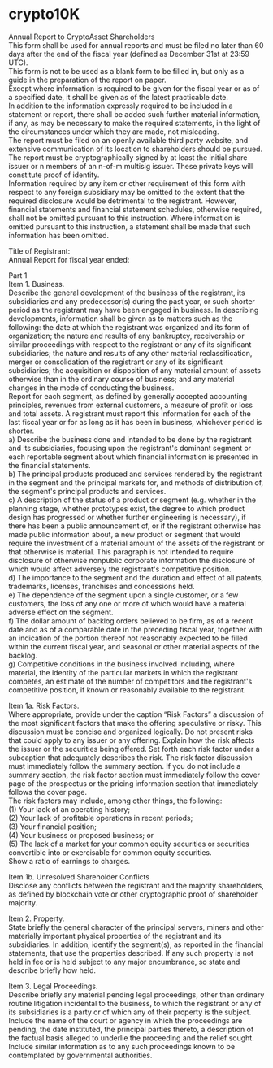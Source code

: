 # crypto10K
Annual Report to CryptoAsset Shareholders  
This form shall be used for annual reports and must be filed no later than 60 days after the end of the fiscal year (defined as December 31st at 23:59 UTC).  
This form is not to be used as a blank form to be filled in, but only as a guide in the preparation of the report on paper.  
Except where information is required to be given for the fiscal year or as of a specified date, it shall be given as of the latest practicable date.  
In addition to the information expressly required to be included in a statement or report, there shall be added such further material information, if any, as may be necessary to make the required statements, in the light of the circumstances under which they are made, not misleading.  
The report must be filed on an openly available third party website, and extensive communication of its location to shareholders should be pursued.  
The report must be cryptographically signed by at least the initial share issuer or n members of an n-of-m multisig issuer.  These private keys will constitute proof of identity.  
Information required by any item or other requirement of this form with respect to any foreign subsidiary may be omitted to the extent that the required disclosure would be detrimental to the registrant. However, financial statements and financial statement schedules, otherwise required, shall not be omitted pursuant to this instruction. Where information is omitted pursuant to this instruction, a statement shall be made that such information has been omitted.  
  
Title of Registrant:  
Annual Report for fiscal year ended:  
  
Part 1  
Item 1.  Business.  
Describe the general development of the business of the registrant, its subsidiaries and any predecessor(s) during the past year, or such shorter period as the registrant may have been engaged in business. In describing developments, information shall be given as to matters such as the following: the date at which the registrant was organized and its form of organization; the nature and results of any bankruptcy, receivership or similar proceedings with respect to the registrant or any of its significant subsidiaries; the nature and results of any other material reclassification, merger or consolidation of the registrant or any of its significant subsidiaries; the acquisition or disposition of any material amount of assets otherwise than in the ordinary course of business; and any material changes in the mode of conducting the business.  
Report for each segment, as defined by generally accepted accounting principles, revenues from external customers, a measure of profit or loss and total assets. A registrant must report this information for each of the last fiscal year or for as long as it has been in business, whichever period is shorter.  
a) Describe the business done and intended to be done by the registrant and its subsidiaries, focusing upon the registrant's dominant segment or each reportable segment about which financial information is presented in the financial statements.  
b) The principal products produced and services rendered by the registrant in the segment and the principal markets for, and methods of distribution of, the segment's principal products and services.  
c) A description of the status of a product or segment (e.g. whether in the planning stage, whether prototypes exist, the degree to which product design has progressed or whether further engineering is necessary), if there has been a public announcement of, or if the registrant otherwise has made public information about, a new product or segment that would require the investment of a material amount of the assets of the registrant or that otherwise is material. This paragraph is not intended to require disclosure of otherwise nonpublic corporate information the disclosure of which would affect adversely the registrant's competitive position.  
d) The importance to the segment and the duration and effect of all patents, trademarks, licenses, franchises and concessions held.  
e) The dependence of the segment upon a single customer, or a few customers, the loss of any one or more of which would have a material adverse effect on the segment.  
f) The dollar amount of backlog orders believed to be firm, as of a recent date and as of a comparable date in the preceding fiscal year, together with an indication of the portion thereof not reasonably expected to be filled within the current fiscal year, and seasonal or other material aspects of the backlog.  
g) Competitive conditions in the business involved including, where material, the identity of the particular markets in which the registrant competes, an estimate of the number of competitors and the registrant's competitive position, if known or reasonably available to the registrant.  
  
Item 1a. Risk Factors.  
Where appropriate, provide under the caption “Risk Factors” a discussion of the most significant factors that make the offering speculative or risky. This discussion must be concise and organized logically. Do not present risks that could apply to any issuer or any offering. Explain how the risk affects the issuer or the securities being offered. Set forth each risk factor under a subcaption that adequately describes the risk. The risk factor discussion must immediately follow the summary section. If you do not include a summary section, the risk factor section must immediately follow the cover page of the prospectus or the pricing information section that immediately follows the cover page.  
The risk factors may include, among other things, the following:  
(1) Your lack of an operating history;  
(2) Your lack of profitable operations in recent periods;  
(3) Your financial position;  
(4) Your business or proposed business; or  
(5) The lack of a market for your common equity securities or securities convertible into or exercisable for common equity securities.  
Show a ratio of earnings to charges.  
  
Item 1b. Unresolved Shareholder Conflicts  
Disclose any conflicts between the registrant and the majority shareholders, as defined by blockchain vote or other cryptographic proof of shareholder majority.  
  
Item 2. Property.  
State briefly the general character of the principal servers, miners and other materially important physical properties of the registrant and its subsidiaries. In addition, identify the segment(s), as reported in the financial statements, that use the properties described. If any such property is not held in fee or is held subject to any major encumbrance, so state and describe briefly how held.  
  
Item 3. Legal Proceedings.  
Describe briefly any material pending legal proceedings, other than ordinary routine litigation incidental to the business, to which the registrant or any of its subsidiaries is a party or of which any of their property is the subject. Include the name of the court or agency in which the proceedings are pending, the date instituted, the principal parties thereto, a description of the factual basis alleged to underlie the proceeding and the relief sought. Include similar information as to any such proceedings known to be contemplated by governmental authorities.  

